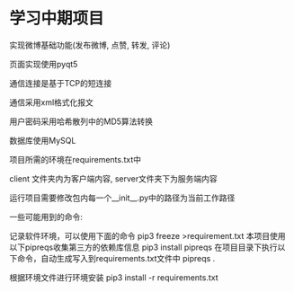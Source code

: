# 学习中期项目
实现微博基础功能(发布微博, 点赞, 转发, 评论)

页面实现使用pyqt5

通信连接是基于TCP的短连接

通信采用xml格式化报文

用户密码采用哈希散列中的MD5算法转换

数据库使用MySQL

项目所需的环境在requirements.txt中

client 文件夹内为客户端内容, server文件夹下为服务端内容

运行项目需要修改包内每一个__init__.py中的路径为当前工作路径

一些可能用到的命令:

记录软件环境，可以使用下面的命令
pip3 freeze >requirement.txt
本项目使用以下pipreqs收集第三方的依赖库信息
pip3 install pipreqs
在项目目录下执行以下命令，自动生成写入到requirements.txt文件中
pipreqs .

根据环境文件进行环境安装
pip3 install -r requirements.txt
